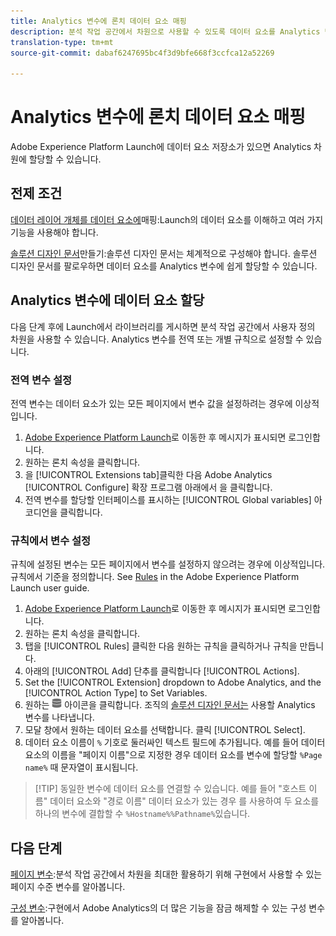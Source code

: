 ```yaml
---
title: Analytics 변수에 론치 데이터 요소 매핑
description: 분석 작업 공간에서 차원으로 사용할 수 있도록 데이터 요소를 Analytics 변수에 할당합니다.
translation-type: tm+mt
source-git-commit: dabaf6247695bc4f3d9bfe668f3ccfca12a52269

---
```



# Analytics 변수에 론치 데이터 요소 매핑

Adobe Experience Platform Launch에 데이터 요소 저장소가 있으면 Analytics 차원에 할당할 수 있습니다.

## 전제 조건

[데이터 레이어 개체를 데이터 요소에](layer-to-elements.md)매핑:Launch의 데이터 요소를 이해하고 여러 가지 기능을 사용해야 합니다.

[솔루션 디자인 문서](../prepare/solution-design.md)만들기:솔루션 디자인 문서는 체계적으로 구성해야 합니다. 솔루션 디자인 문서를 팔로우하면 데이터 요소를 Analytics 변수에 쉽게 할당할 수 있습니다.

## Analytics 변수에 데이터 요소 할당

다음 단계 후에 Launch에서 라이브러리를 게시하면 분석 작업 공간에서 사용자 정의 차원을 사용할 수 있습니다. Analytics 변수를 전역 또는 개별 규칙으로 설정할 수 있습니다.

### 전역 변수 설정

전역 변수는 데이터 요소가 있는 모든 페이지에서 변수 값을 설정하려는 경우에 이상적입니다.

1. [Adobe Experience Platform Launch](https://launch.adobe.com)로 이동한 후 메시지가 표시되면 로그인합니다.
1. 원하는 론치 속성을 클릭합니다.
1. 을 [!UICONTROL Extensions tab]클릭한 다음 Adobe Analytics [!UICONTROL Configure] 확장 프로그램 아래에서 을 클릭합니다.
1. 전역 변수를 할당할 인터페이스를 표시하는 [!UICONTROL Global variables] 아코디언을 클릭합니다.

### 규칙에서 변수 설정

규칙에 설정된 변수는 모든 페이지에서 변수를 설정하지 않으려는 경우에 이상적입니다. 규칙에서 기준을 정의합니다. See [Rules](https://docs.adobe.com/content/help/ko-KR/launch/using/reference/manage-resources/rules.html) in the Adobe Experience Platform Launch user guide.

1. [Adobe Experience Platform Launch](https://launch.adobe.com)로 이동한 후 메시지가 표시되면 로그인합니다.
1. 원하는 론치 속성을 클릭합니다.
1. 탭을 [!UICONTROL Rules] 클릭한 다음 원하는 규칙을 클릭하거나 규칙을 만듭니다.
1. 아래의 [!UICONTROL Add] 단추를 클릭합니다 [!UICONTROL Actions].
1. Set the [!UICONTROL Extension] dropdown to Adobe Analytics, and the [!UICONTROL Action Type] to Set Variables.
1. 원하는 ![Analytics 변수 오른쪽에 있는 데이터 요소](assets/data-element.png) 아이콘을 클릭합니다. 조직의 [솔루션 디자인 문서는](../prepare/solution-design.md) 사용할 Analytics 변수를 나타냅니다.
1. 모달 창에서 원하는 데이터 요소를 선택합니다. 클릭 [!UICONTROL Select].
1. 데이터 요소 이름이 `%` 기호로 둘러싸인 텍스트 필드에 추가됩니다. 예를 들어 데이터 요소의 이름을 &quot;페이지 이름&quot;으로 지정한 경우 데이터 요소를 변수에 할당할 `%Page name%` 때 문자열이 표시됩니다.

>[!TIP] 동일한 변수에 데이터 요소를 연결할 수 있습니다. 예를 들어 &quot;호스트 이름&quot; 데이터 요소와 &quot;경로 이름&quot; 데이터 요소가 있는 경우 를 사용하여 두 요소를 하나의 변수에 결합할 수 `%Hostname%%Pathname%`있습니다.

## 다음 단계

[페이지 변수](../vars/page-vars/page-variables.md):분석 작업 공간에서 차원을 최대한 활용하기 위해 구현에서 사용할 수 있는 페이지 수준 변수를 알아봅니다.

[구성 변수](../vars/config-vars/configuration-variables.md):구현에서 Adobe Analytics의 더 많은 기능을 잠금 해제할 수 있는 구성 변수를 알아봅니다.
